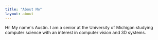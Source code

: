 ```yaml
---
title: "About Me"
layout: about
---
```


Hi! My name's Austin. I am a senior at the University of Michigan studying computer science with an interest in computer vision and 3D systems.
